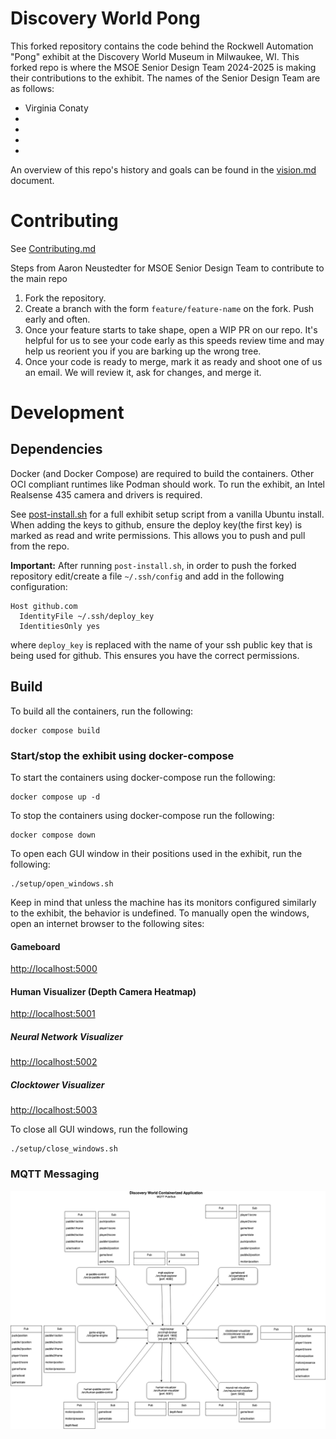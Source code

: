 # Discovery World Pong
This forked repository contains the code behind the Rockwell Automation "Pong" exhibit at the Discovery World Museum in Milwaukee, WI. This forked repo is where the MSOE Senior Design Team 2024-2025 is making their contributions to the exhibit. The names of the Senior Design Team are as follows:
- Virginia Conaty
-
-
-
-

An overview of this repo's history and goals can be found in the [vision.md](/docs/vision.md) document.

# Contributing
See [Contributing.md](CONTRIBUTING.md)

Steps from Aaron Neustedter for MSOE Senior Design Team to contribute to the main repo
1. Fork the repository.
2. Create a branch with the form ```feature/feature-name``` on the fork. Push early and often.
3. Once your feature starts to take shape, open a WIP PR on our repo. It's helpful for us to see your code early as this speeds review time and may help us reorient you if you are barking up the wrong tree.
4. Once your code is ready to merge, mark it as ready and shoot one of us an email. We will review it, ask for changes, and merge it.

# Development
## Dependencies
Docker (and Docker Compose) are required to build the containers.
Other OCI compliant runtimes like Podman should work.
To run the exhibit, an Intel Realsense 435 camera and drivers is required.

See [post-install.sh](setup/post-install.sh) for a full exhibit setup script from a vanilla Ubuntu install. When adding the keys to github, ensure the deploy key(the first key) is marked as read and write permissions. This allows you to push and pull from the repo.

**Important:**
After running ```post-install.sh```, in order to push the forked repository edit/create a file ```~/.ssh/config``` and add in the following configuration:
```
Host github.com
  IdentityFile ~/.ssh/deploy_key
  IdentitiesOnly yes
```
where ```deploy_key``` is replaced with the name of your ssh public key that is being used for github. This ensures you have the correct permissions.

## Build
To build all the containers, run the following:
```
docker compose build
```

### Start/stop the exhibit using docker-compose
To start the containers using docker-compose run the following:
```
docker compose up -d
```
To stop the containers using docker-compose run the following:
```
docker compose down
```

To open each GUI window in their positions used in the exhibit, run the following:
```
./setup/open_windows.sh
```
Keep in mind that unless the machine has its monitors configured similarly to the exhibit, the behavior is undefined.
To manually open the windows, open an internet browser to the following sites:
#### Gameboard
[http://localhost:5000](http://localhost:5000)
#### Human Visualizer (Depth Camera Heatmap)
[http://localhost:5001](http://localhost:5001)
##### Neural Network Visualizer
[http://localhost:5002](http://localhost:5002)
##### Clocktower Visualizer
[http://localhost:5003](http://localhost:5003)

To close all GUI windows, run the following
```
./setup/close_windows.sh
```


### MQTT Messaging
![MQTT Messaging Diagram](/docs/assets/mqtt_messaging_diagram.png "MQTT Messaging Diagram")
